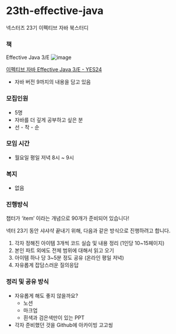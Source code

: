 # 23th-effective-java
넥스터즈 23기 이펙티브 자바 북스터디 

### 책

Effective Java 3/E
![image](https://github.com/Nexters/23th-effective-java/assets/76773202/e789f7cf-61bc-4733-9d39-be6cbc6e2c70)

[이펙티브 자바 Effective Java 3/E - YES24](https://www.yes24.com/Product/Goods/65551284)

- 자바 버전 9까지의 내용을 담고 있음

### 모집인원

- 5명
- 자바를 더 깊게 공부하고 싶은 분
- 선 - 착 - 순

### 모임 시간
- 월요일 평일 저녁 8시 ~ 9시

### 복지

- 없음

### 진행방식

챕터가 ‘item’ 이라는 개념으로 90개가 준비되어 있습니다!

넥터 23기 동안 샤샤샥 끝내기 위해, 다음과 같은 방식으로 진행하려고 합니다.

1. 각자 정해진 아이템 3개씩 코드 실습 및 내용 정리 (1인당 10~15페이지)
2. 본인 파트 외에도 전체 범위에 대해서 읽고 오기
3. 아이템 하나 당 3~5분 정도 공유 (온라인 평일 저녁)
4. 자유롭게 잡담스러운 질의응답

### 정리 및 공유 방식

- 자유롭게 해도 좋지 않을까요?
    - 노션
    - 마크업
    - 흰색과 검은색만이 있는 PPT
- 각자 준비했던 것을 Github에 아카이빙 고고씽
